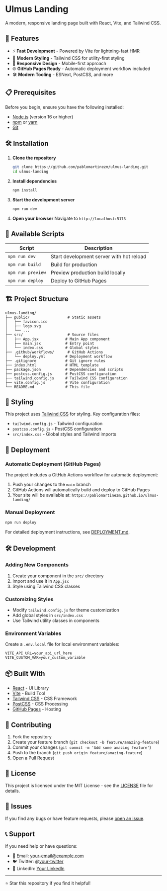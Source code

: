 # Ulmus Landing

A modern, responsive landing page built with React, Vite, and Tailwind CSS.

## 🚀 Features

- ⚡ **Fast Development** - Powered by Vite for lightning-fast HMR
- 🎨 **Modern Styling** - Tailwind CSS for utility-first styling
- 📱 **Responsive Design** - Mobile-first approach
- 🌐 **GitHub Pages Ready** - Automatic deployment workflow included
- 🛠️ **Modern Tooling** - ESNext, PostCSS, and more

## 📋 Prerequisites

Before you begin, ensure you have the following installed:
- [Node.js](https://nodejs.org/) (version 16 or higher)
- [npm](https://www.npmjs.com/) or [yarn](https://yarnpkg.com/)
- [Git](https://git-scm.com/)

## 🛠️ Installation

1. **Clone the repository**
   ```bash
   git clone https://github.com/pablomartinezm/ulmus-landing.git
   cd ulmus-landing
   ```

2. **Install dependencies**
   ```bash
   npm install
   ```

3. **Start the development server**
   ```bash
   npm run dev
   ```

4. **Open your browser**
   Navigate to `http://localhost:5173`

## 📜 Available Scripts

| Script | Description |
|--------|-------------|
| `npm run dev` | Start development server with hot reload |
| `npm run build` | Build for production |
| `npm run preview` | Preview production build locally |
| `npm run deploy` | Deploy to GitHub Pages |

## 🏗️ Project Structure

```
ulmus-landing/
├── public/                 # Static assets
│   ├── favicon.ico
│   ├── logo.svg
│   └── ...
├── src/                    # Source files
│   ├── App.jsx            # Main App component
│   ├── main.jsx           # Entry point
│   └── index.css          # Global styles
├── .github/workflows/      # GitHub Actions
│   └── deploy.yml         # Deployment workflow
├── .gitignore             # Git ignore rules
├── index.html             # HTML template
├── package.json           # Dependencies and scripts
├── postcss.config.js      # PostCSS configuration
├── tailwind.config.js     # Tailwind CSS configuration
├── vite.config.js         # Vite configuration
└── README.md              # This file
```

## 🎨 Styling

This project uses [Tailwind CSS](https://tailwindcss.com/) for styling. Key configuration files:

- `tailwind.config.js` - Tailwind configuration
- `postcss.config.js` - PostCSS configuration
- `src/index.css` - Global styles and Tailwind imports

## 🚀 Deployment

### Automatic Deployment (GitHub Pages)

The project includes a GitHub Actions workflow for automatic deployment:

1. Push your changes to the `main` branch
2. GitHub Actions will automatically build and deploy to GitHub Pages
3. Your site will be available at: `https://pablomartinezm.github.io/ulmus-landing/`

### Manual Deployment

```bash
npm run deploy
```

For detailed deployment instructions, see [DEPLOYMENT.md](DEPLOYMENT.md).

## 🛠️ Development

### Adding New Components

1. Create your component in the `src/` directory
2. Import and use it in `App.jsx`
3. Style using Tailwind CSS classes

### Customizing Styles

- Modify `tailwind.config.js` for theme customization
- Add global styles in `src/index.css`
- Use Tailwind utility classes in components

### Environment Variables

Create a `.env.local` file for local environment variables:

```env
VITE_API_URL=your_api_url_here
VITE_CUSTOM_VAR=your_custom_variable
```

## 📦 Built With

- [React](https://reactjs.org/) - UI Library
- [Vite](https://vitejs.dev/) - Build Tool
- [Tailwind CSS](https://tailwindcss.com/) - CSS Framework
- [PostCSS](https://postcss.org/) - CSS Processing
- [GitHub Pages](https://pages.github.com/) - Hosting

## 🤝 Contributing

1. Fork the repository
2. Create your feature branch (`git checkout -b feature/amazing-feature`)
3. Commit your changes (`git commit -m 'Add some amazing feature'`)
4. Push to the branch (`git push origin feature/amazing-feature`)
5. Open a Pull Request

## 📝 License

This project is licensed under the MIT License - see the [LICENSE](LICENSE) file for details.

## 🐛 Issues

If you find any bugs or have feature requests, please [open an issue](https://github.com/pablomartinezm/ulmus-landing/issues).

## 📞 Support

If you need help or have questions:
- 📧 Email: [your-email@example.com](mailto:your-email@example.com)
- 🐦 Twitter: [@your-twitter](https://twitter.com/your-twitter)
- 💼 LinkedIn: [Your LinkedIn](https://linkedin.com/in/your-profile)

---

⭐ Star this repository if you find it helpful!
